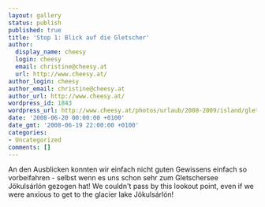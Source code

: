 ```yaml
---
layout: gallery
status: publish
published: true
title: 'Stop 1: Blick auf die Gletscher'
author:
  display_name: cheesy
  login: cheesy
  email: christine@cheesy.at
  url: http://www.cheesy.at/
author_login: cheesy
author_email: christine@cheesy.at
author_url: http://www.cheesy.at/
wordpress_id: 1843
wordpress_url: http://www.cheesy.at/photos/urlaub/2008-2009/island/gletscher/stop-1-blick-auf-die-gletscher/
date: '2008-06-20 00:00:00 +0100'
date_gmt: '2008-06-19 22:00:00 +0100'
categories:
- Uncategorized
comments: []
---
```

<!--:de-->An den Ausblicken konnten wir einfach nicht guten Gewissens einfach so vorbeifahren - selbst wenn es uns schon sehr zum Gletschersee Jökulsárlón gezogen hat!
<!--:--><!--:en-->We couldn't pass by this lookout point, even if we were anxious to get to the glacier lake Jökulsárlón!
<!--:-->
